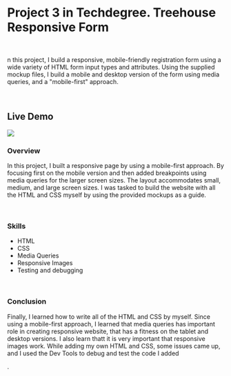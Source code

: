<h1>Project 3 in Techdegree. Treehouse Responsive Form</h1>
<br>
<p>n this project, I build a responsive, mobile-friendly registration form using a wide variety of HTML form input types and attributes. Using the supplied mockup files, I build a mobile and desktop version of the form using media queries, and a "mobile-first" approach.</p>
<br>
<h2>Live Demo</h2>
<a href="https://lughnizaid.github.io/Project-3-Techdegree-Treehouse/"><img src="images/snapshot-form.png"></a>
<br>
<h3>Overview</h3>
<p>In this project, I built a responsive page by using a mobile-first approach. By focusing first on the mobile version and then added breakpoints using media queries for the larger screen sizes. The layout accommodates small, medium, and large screen sizes. I was tasked to build the website with all the HTML and CSS myself by using the provided mockups as a guide.</p> 
<br>
<h3>Skills</h3>
<ul>
  <li>HTML</li>
  <li>CSS</li>
  <li>Media Queries</li>
  <li>Responsive Images</li>
  <li>Testing and debugging</li>
</ul>
<br>
<h3>Conclusion</h3>
<p>Finally, I learned how to write all of the HTML and CSS by myself. Since using a mobile-first approach, I learned that media queries has important role in creating responsive website, that has a fitness on the tablet and desktop versions. I also learn thatt it is very important that responsive images work. While adding my own HTML and CSS, some issues came up, and I used the Dev Tools to debug and test the code I added</p>.

